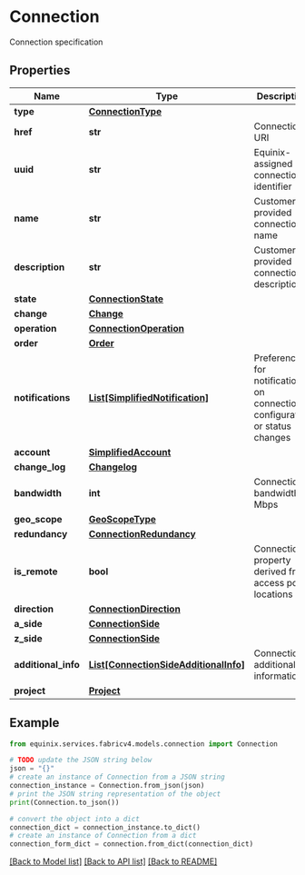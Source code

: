 # Connection

Connection specification

## Properties

Name | Type | Description | Notes
------------ | ------------- | ------------- | -------------
**type** | [**ConnectionType**](ConnectionType.md) |  | 
**href** | **str** | Connection URI | [optional] [readonly] 
**uuid** | **str** | Equinix-assigned connection identifier | [optional] 
**name** | **str** | Customer-provided connection name | 
**description** | **str** | Customer-provided connection description | [optional] 
**state** | [**ConnectionState**](ConnectionState.md) |  | [optional] 
**change** | [**Change**](Change.md) |  | [optional] 
**operation** | [**ConnectionOperation**](ConnectionOperation.md) |  | [optional] 
**order** | [**Order**](Order.md) |  | [optional] 
**notifications** | [**List[SimplifiedNotification]**](SimplifiedNotification.md) | Preferences for notifications on connection configuration or status changes | [optional] 
**account** | [**SimplifiedAccount**](SimplifiedAccount.md) |  | [optional] 
**change_log** | [**Changelog**](Changelog.md) |  | [optional] 
**bandwidth** | **int** | Connection bandwidth in Mbps | 
**geo_scope** | [**GeoScopeType**](GeoScopeType.md) |  | [optional] 
**redundancy** | [**ConnectionRedundancy**](ConnectionRedundancy.md) |  | [optional] 
**is_remote** | **bool** | Connection property derived from access point locations | [optional] 
**direction** | [**ConnectionDirection**](ConnectionDirection.md) |  | [optional] 
**a_side** | [**ConnectionSide**](ConnectionSide.md) |  | 
**z_side** | [**ConnectionSide**](ConnectionSide.md) |  | 
**additional_info** | [**List[ConnectionSideAdditionalInfo]**](ConnectionSideAdditionalInfo.md) | Connection additional information | [optional] 
**project** | [**Project**](Project.md) |  | [optional] 

## Example

```python
from equinix.services.fabricv4.models.connection import Connection

# TODO update the JSON string below
json = "{}"
# create an instance of Connection from a JSON string
connection_instance = Connection.from_json(json)
# print the JSON string representation of the object
print(Connection.to_json())

# convert the object into a dict
connection_dict = connection_instance.to_dict()
# create an instance of Connection from a dict
connection_form_dict = connection.from_dict(connection_dict)
```
[[Back to Model list]](../README.md#documentation-for-models) [[Back to API list]](../README.md#documentation-for-api-endpoints) [[Back to README]](../README.md)


